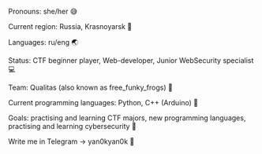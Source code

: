 Pronouns: she/her :sweat_smile:

Current region: Russia, Krasnoyarsk :evergreen_tree:

Languages: ru/eng :earth_asia:

Status: CTF beginner player, Web-developer, Junior WebSecurity specialist :computer:

Team: Qualitas (also known as free_funky_frogs) :triangular_flag_on_post:

Current programming languages: Python, C++ (Arduino) :open_file_folder:

Goals: practising and learning CTF majors, new programming languages, practising and learning cybersecurity :pushpin:

Write me in Telegram -> yan0kyan0k :vibration_mode: 
 
